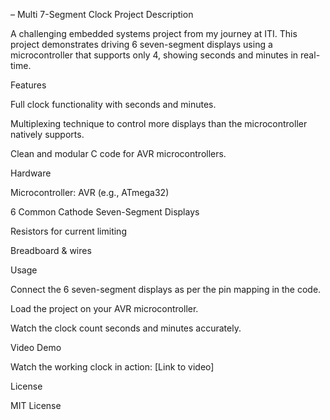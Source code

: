 – Multi 7-Segment Clock Project
Description

A challenging embedded systems project from my journey at ITI. This project demonstrates driving 6 seven-segment displays using a microcontroller that supports only 4, showing seconds and minutes in real-time.

Features

Full clock functionality with seconds and minutes.

Multiplexing technique to control more displays than the microcontroller natively supports.

Clean and modular C code for AVR microcontrollers.

Hardware

Microcontroller: AVR (e.g., ATmega32)

6 Common Cathode Seven-Segment Displays

Resistors for current limiting

Breadboard & wires

Usage

Connect the 6 seven-segment displays as per the pin mapping in the code.

Load the project on your AVR microcontroller.

Watch the clock count seconds and minutes accurately.

Video Demo

Watch the working clock in action: [Link to video]

License

MIT License
